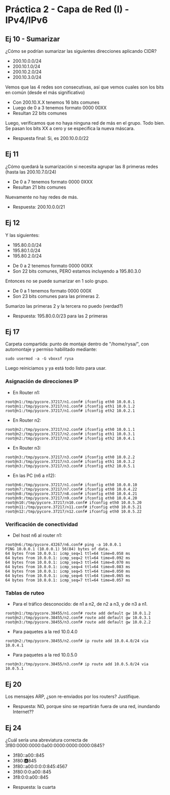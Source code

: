 # Práctica 2 - Capa de Red (I) - IPv4/IPv6

## Ej 10 - Sumarizar 
¿Cómo se podrían sumarizar las siguientes direcciones aplicando CIDR?
- 200.10.0.0/24
- 200.10.1.0/24
- 200.10.2.0/24
- 200.10.3.0/24

Vemos que las 4 redes son consecutivas, así que vemos cuales son los bits en común (desde el más significativo)

* Con 200.10.X.X tenemos 16 bits comunes 
* Luego de 0 a 3 tenemos formato 0000 00XX
* Resultan 22 bits comunes

Luego, verificamos que no haya ninguna red de más en el grupo. 
Todo bien. Se pasan los bits XX a cero y se especifica la nueva máscara. 

- Respuesta final: Si, es 200.10.0.0/22

## Ej 11
¿Cómo quedará la sumarización si necesita agrupar las 8 primeras redes (hasta las
200.10.7.0/24)

* De 0 a 7 tenemos formato 0000 0XXX
* Resultan 21 bits comunes

Nuevamente no hay redes de más.

* Respuesta: 200.10.0.0/21

## Ej 12
Y las siguientes:
- 195.80.0.0/24
- 195.80.1.0/24
- 195.80.2.0/24

* De 0 a 2 tenemos formato 0000 00XX
* Son 22 bits comunes, PERO estamos incluyendo a 195.80.3.0

Entonces no se puede sumarizar en 1 solo grupo. 

* De 0 a 1 tenemos formato 0000 000X
* Son 23 bits comunes para las primeras 2.

Sumarizo las primeras 2 y la tercera no puedo (verdad?)

* Respuesta: 195.80.0.0/23 para las 2 primeras

## Ej 17
Carpeta compartida: punto de montaje dentro de "/home/rysa/", con automontaje y permiso habilitado mediante:

``` sudo usermod -a -G vboxsf rysa ```

Luego reiniciamos y ya está todo listo para usar.

### Asignación de direcciones IP

* En Router n1:
``` 
root@n1:/tmp/pycore.37217/n1.conf# ifconfig eth0 10.0.0.1
root@n1:/tmp/pycore.37217/n1.conf# ifconfig eth1 10.0.1.2
root@n1:/tmp/pycore.37217/n1.conf# ifconfig eth2 10.0.2.1 
```

* En Router n2:
``` 
root@n2:/tmp/pycore.37217/n2.conf# ifconfig eth0 10.0.1.1
root@n2:/tmp/pycore.37217/n2.conf# ifconfig eth1 10.0.3.1
root@n2:/tmp/pycore.37217/n2.conf# ifconfig eth2 10.0.4.1
``` 

* En Router n3:
``` 
root@n3:/tmp/pycore.37217/n3.conf# ifconfig eth0 10.0.2.2
root@n3:/tmp/pycore.37217/n3.conf# ifconfig eth1 10.0.3.2
root@n3:/tmp/pycore.37217/n3.conf# ifconfig eth2 10.0.5.1
``` 

* En las PC (n6 a n12):
``` 
root@n6:/tmp/pycore.37217/n1.conf# ifconfig eth0 10.0.0.10 
root@n7:/tmp/pycore.37217/n7.conf# ifconfig eth0 10.0.4.22
root@n8:/tmp/pycore.37217/n8.conf# ifconfig eth0 10.0.4.21
root@n9:/tmp/pycore.37217/n9.conf# ifconfig eth0 10.0.4.20
root@n10:/tmp/pycore.37217/n10.conf# ifconfig eth0 10.0.5.20
root@n11:/tmp/pycore.37217/n11.conf# ifconfig eth0 10.0.5.21
root@n12:/tmp/pycore.37217/n12.conf# ifconfig eth0 10.0.5.22
```

### Verificación de conectividad

* Del host n6 al router n1:
```
root@n6:/tmp/pycore.43267/n6.conf# ping -a 10.0.0.1 
PING 10.0.0.1 (10.0.0.1) 56(84) bytes of data.
64 bytes from 10.0.0.1: icmp_seq=1 ttl=64 time=0.058 ms
64 bytes from 10.0.0.1: icmp_seq=2 ttl=64 time=0.092 ms
64 bytes from 10.0.0.1: icmp_seq=3 ttl=64 time=0.070 ms
64 bytes from 10.0.0.1: icmp_seq=4 ttl=64 time=0.083 ms
64 bytes from 10.0.0.1: icmp_seq=5 ttl=64 time=0.050 ms
64 bytes from 10.0.0.1: icmp_seq=6 ttl=64 time=0.065 ms
64 bytes from 10.0.0.1: icmp_seq=7 ttl=64 time=0.057 ms
```

### Tablas de ruteo
* Para el tráfico desconocido: de n1 a n2, de n2 a n3, y de n3 a n1.
```
root@n1:/tmp/pycore.38455/n1.conf# route add default gw 10.0.1.2
root@n2:/tmp/pycore.38455/n2.conf# route add default gw 10.0.3.1
root@n3:/tmp/pycore.38455/n3.conf# route add default gw 10.0.2.2
```

* Para paquetes a la red 10.0.4.0
```
root@n2:/tmp/pycore.38455/n2.conf# ip route add 10.0.4.0/24 via 10.0.4.1
```

* Para paquetes a la red 10.0.5.0
```
root@n3:/tmp/pycore.38455/n3.conf# ip route add 10.0.5.0/24 via 10.0.5.1
```


## Ej 20
Los mensajes ARP, ¿son re-enviados por los routers? Justifique.

* Respuesta: NO, porque sino se repartirán fuera de una red, inundando Internet??

## Ej 24
¿Cuál sería una abreviatura correcta de 3f80:0000:0000:0a00:0000:0000:0000:0845?
- 3f80::a00::845
- 3f80::a:845
- 3f80::a00:0:0:0:845:4567
- 3f80:0:0:a00::845
- 3f8:0:0:a00::845

* Respuesta: la cuarta
